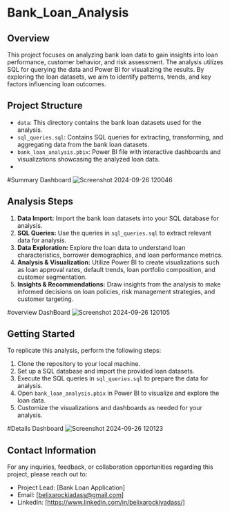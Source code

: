 # Bank_Loan_Analysis

## Overview

This project focuses on analyzing bank loan data to gain insights into loan performance, customer behavior, and risk assessment. The analysis utilizes SQL for querying the data and Power BI for visualizing the results. By exploring the loan datasets, we aim to identify patterns, trends, and key factors influencing loan outcomes.

## Project Structure

- `data`: This directory contains the bank loan datasets used for the analysis.
- `sql_queries.sql`: Contains SQL queries for extracting, transforming, and aggregating data from the bank loan datasets.
- `bank_loan_analysis.pbix`: Power BI file with interactive dashboards and visualizations showcasing the analyzed loan data.
- 
#Summary Dashboard
![Screenshot 2024-09-26 120046](https://github.com/user-attachments/assets/7e549716-ffbe-44f7-960b-6247cb444043)

## Analysis Steps

1. **Data Import:** Import the bank loan datasets into your SQL database for analysis.
2. **SQL Queries:** Use the queries in `sql_queries.sql` to extract relevant data for analysis.
3. **Data Exploration:** Explore the loan data to understand loan characteristics, borrower demographics, and loan performance metrics.
4. **Analysis & Visualization:** Utilize Power BI to create visualizations such as loan approval rates, default trends, loan portfolio composition, and customer segmentation.
5. **Insights & Recommendations:** Draw insights from the analysis to make informed decisions on loan policies, risk management strategies, and customer targeting.

#overview DashBoard
![Screenshot 2024-09-26 120105](https://github.com/user-attachments/assets/fb295377-f4b9-472f-b2c2-303c7e70f27f)


## Getting Started

To replicate this analysis, perform the following steps:
1. Clone the repository to your local machine.
2. Set up a SQL database and import the provided loan datasets.
3. Execute the SQL queries in `sql_queries.sql` to prepare the data for analysis.
4. Open `bank_loan_analysis.pbix` in Power BI to visualize and explore the loan data.
5. Customize the visualizations and dashboards as needed for your analysis.
   
#Details Dashboard
![Screenshot 2024-09-26 120123](https://github.com/user-attachments/assets/8190f17b-8be7-48db-9e1a-02273063a7db)

## Contact Information

For any inquiries, feedback, or collaboration opportunities regarding this project, please reach out to:

- Project Lead: [Bank Loan Application]
- Email: [belixarockiadass@gmail.com]
- LinkedIn: [https://www.linkedin.com/in/belixarockiyadass/]




